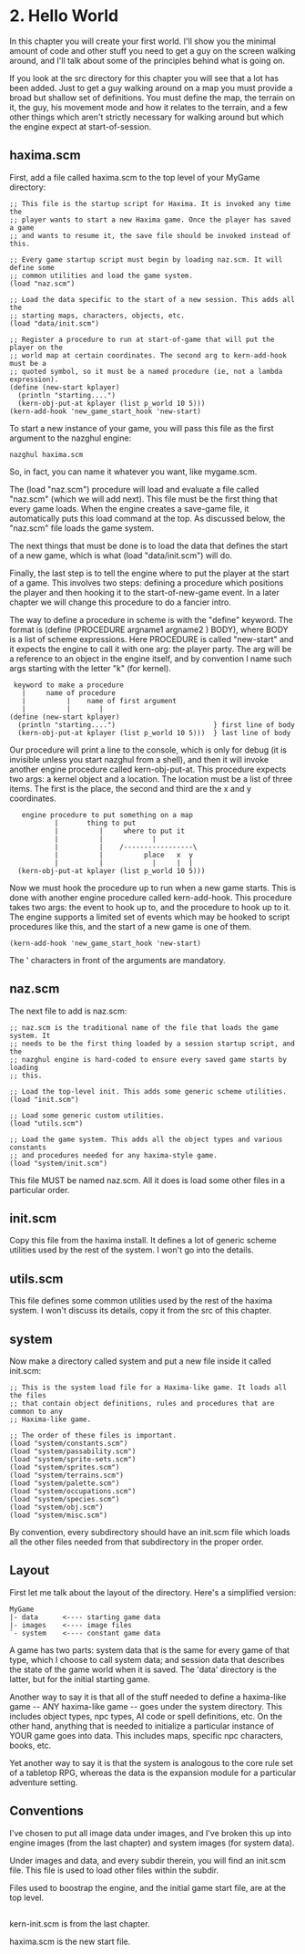 # 2. Hello World

In this chapter you will create your first world. I'll show you the minimal
amount of code and other stuff you need to get a guy on the screen walking
around, and I'll talk about some of the principles behind what is going on.

If you look at the src directory for this chapter you will see that a lot has
been added. Just to get a guy walking around on a map you must provide a broad
but shallow set of definitions. You must define the map, the terrain on it, the
guy, his movement mode and how it relates to the terrain, and a few other
things which aren't strictly necessary for walking around but which the engine
expect at start-of-session.

## haxima.scm

First, add a file called haxima.scm to the top level of your MyGame directory:

    ;; This file is the startup script for Haxima. It is invoked any time the
    ;; player wants to start a new Haxima game. Once the player has saved a game
    ;; and wants to resume it, the save file should be invoked instead of this.
    
    ;; Every game startup script must begin by loading naz.scm. It will define some
    ;; common utilities and load the game system.
    (load "naz.scm")
    
    ;; Load the data specific to the start of a new session. This adds all the
    ;; starting maps, characters, objects, etc.
    (load "data/init.scm")
    
    ;; Register a procedure to run at start-of-game that will put the player on the
    ;; world map at certain coordinates. The second arg to kern-add-hook must be a
    ;; quoted symbol, so it must be a named procedure (ie, not a lambda expression).
    (define (new-start kplayer)
      (println "starting....")
      (kern-obj-put-at kplayer (list p_world 10 5)))
    (kern-add-hook 'new_game_start_hook 'new-start)

To start a new instance of your game, you will pass this file as the first
argument to the nazghul engine:

    nazghul haxima.scm

So, in fact, you can name it whatever you want, like mygame.scm.

The (load "naz.scm") procedure will load and evaluate a file called "naz.scm"
(which we will add next). This file must be the first thing that every game
loads. When the engine creates a save-game file, it automatically puts this
load command at the top. As discussed below, the "naz.scm" file loads the game
system.

The next things that must be done is to load the data that defines the start of
a new game, which is what (load "data/init.scm") will do.

Finally, the last step is to tell the engine where to put the player at the
start of a game. This involves two steps: defining a procedure which positions
the player and then hooking it to the start-of-new-game event. In a later
chapter we will change this procedure to do a fancier intro.

The way to define a procedure in scheme is with the "define" keyword. The
format is (define (PROCEDURE argname1 argname2 <etc>) BODY), where BODY is a
list of scheme expressions. Here PROCEDURE is called "new-start" and it expects
the engine to call it with one arg: the player party. The arg will be a
reference to an object in the engine itself, and by convention I name such args
starting with the letter "k" (for kernel).

     keyword to make a procedure
       |     name of procedure
       |          |    name of first argument
       |          |       |
    (define (new-start kplayer)
      (println "starting....")                        } first line of body
      (kern-obj-put-at kplayer (list p_world 10 5)))  } last line of body

Our procedure will print a line to the console, which is only for debug (it is
invisible unless you start nazghul from a shell), and then it will invoke
another engine procedure called kern-obj-put-at. This procedure expects two
args: a kernel object and a location. The location must be a list of three
items. The first is the place, the second and third are the x and y
coordinates.

       engine procedure to put something on a map
               |       thing to put
               |          |     where to put it
               |          |            |
               |          |    /-----------------\
               |          |          place   x  y
               |          |            |     |  |
      (kern-obj-put-at kplayer (list p_world 10 5)))

Now we must hook the procedure up to run when a new game starts. This is done
with another engine procedure called kern-add-hook. This procedure takes two
args: the event to hook up to, and the procedure to hook up to it. The engine
supports a limited set of events which may be hooked to script procedures like
this, and the start of a new game is one of them.

    (kern-add-hook 'new_game_start_hook 'new-start)

The ' characters in front of the arguments are mandatory.

## naz.scm

The next file to add is naz.scm:

    ;; naz.scm is the traditional name of the file that loads the game system. It
    ;; needs to be the first thing loaded by a session startup script, and the
    ;; nazghul engine is hard-coded to ensure every saved game starts by loading
    ;; this.
    
    ;; Load the top-level init. This adds some generic scheme utilities.
    (load "init.scm")
    
    ;; Load some generic custom utilities.
    (load "utils.scm")
    
    ;; Load the game system. This adds all the object types and various constants
    ;; and procedures needed for any haxima-style game.
    (load "system/init.scm")

This file MUST be named naz.scm. All it does is load some other files in a
particular order.

## init.scm

Copy this file from the haxima install. It defines a lot of generic scheme
utilities used by the rest of the system. I won't go into the details.

## utils.scm

This file defines some common utilities used by the rest of the haxima
system. I won't discuss its details, copy it from the src of this chapter.

## system

Now make a directory called system and put a new file inside it called
init.scm:

    ;; This is the system load file for a Haxima-like game. It loads all the files
    ;; that contain object definitions, rules and procedures that are common to any
    ;; Haxima-like game.
    
    ;; The order of these files is important.
    (load "system/constants.scm")
    (load "system/passability.scm")
    (load "system/sprite-sets.scm")
    (load "system/sprites.scm")
    (load "system/terrains.scm")
    (load "system/palette.scm")
    (load "system/occupations.scm")
    (load "system/species.scm")
    (load "system/obj.scm")
    (load "system/misc.scm")

By convention, every subdirectory should have an init.scm file which loads all
the other files needed from that subdirectory in the proper order.

## Layout

First let me talk about the layout of the directory. Here's a simplified
version:

    MyGame
    |- data      <---- starting game data
    |- images    <---- image files
    `- system    <---- constant game data

A game has two parts: system data that is the same for every game of that
type, which I choose to call system data; and session data that describes the
state of the game world when it is saved. The 'data' directory is the latter,
but for the initial starting game.

Another way to say it is that all of the stuff needed to define a haxima-like
game -- ANY haxima-like game -- goes under the system directory. This includes
object types, npc types, AI code or spell definitions, etc. On the other hand,
anything that is needed to initialize a particular instance of YOUR game goes
into data. This includes maps, specific npc characters, books, etc.

Yet another way to say it is that the system is analogous to the core rule set
of a tabletop RPG, whereas the data is the expansion module for a particular
adventure setting.

## Conventions

I've chosen to put all image data under images, and I've broken this up into
engine images (from the last chapter) and system images (for system data).

Under images and data, and every subdir therein, you will find an init.scm
file. This file is used to load other files within the subdir.

Files used to boostrap the engine, and the initial game start file, are at the
top level.

## 

kern-init.scm is from the last chapter.

haxima.scm is the new start file.
